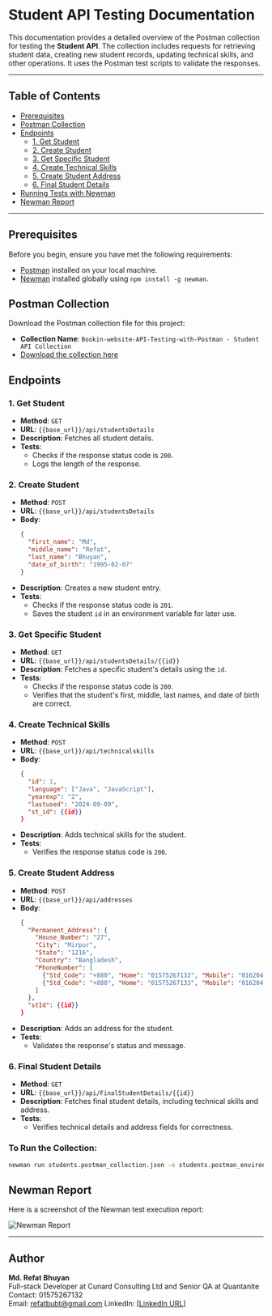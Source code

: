 # Student API Testing Documentation

This documentation provides a detailed overview of the Postman collection for testing the **Student API**. The collection includes requests for retrieving student data, creating new student records, updating technical skills, and other operations. It uses the Postman test scripts to validate the responses.

---

## Table of Contents
- [Prerequisites](#prerequisites)
- [Postman Collection](#postman-collection)
- [Endpoints](#endpoints)
  - [1. Get Student](#1-get-student)
  - [2. Create Student](#2-create-student)
  - [3. Get Specific Student](#3-get-specific-student)
  - [4. Create Technical Skills](#4-create-technical-skills)
  - [5. Create Student Address](#5-create-student-address)
  - [6. Final Student Details](#6-final-student-details)
- [Running Tests with Newman](#running-tests-with-newman)
- [Newman Report](#newman-report)

---

## Prerequisites

Before you begin, ensure you have met the following requirements:

- [Postman](https://www.postman.com/downloads/) installed on your local machine.
- [Newman](https://www.npmjs.com/package/newman) installed globally using `npm install -g newman`.

## Postman Collection

Download the Postman collection file for this project:

- **Collection Name**: `Bookin-website-API-Testing-with-Postman - Student API Collection`
- [Download the collection here](../Bookin-website-API-Testing-with-Postman)

## Endpoints

### 1. Get Student

- **Method**: `GET`
- **URL**: `{{base_url}}/api/studentsDetails`
- **Description**: Fetches all student details.
- **Tests**:
  - Checks if the response status code is `200`.
  - Logs the length of the response.

### 2. Create Student

- **Method**: `POST`
- **URL**: `{{base_url}}/api/studentsDetails`
- **Body**: 
  ```json
  {
    "first_name": "Md",
    "middle_name": "Refat",
    "last_name": "Bhuyan",
    "date_of_birth": "1995-02-07"
  }
  ```
- **Description**: Creates a new student entry.
- **Tests**:
  - Checks if the response status code is `201`.
  - Saves the student `id` in an environment variable for later use.

### 3. Get Specific Student

- **Method**: `GET`
- **URL**: `{{base_url}}/api/studentsDetails/{{id}}`
- **Description**: Fetches a specific student's details using the `id`.
- **Tests**:
  - Checks if the response status code is `200`.
  - Verifies that the student's first, middle, last names, and date of birth are correct.

### 4. Create Technical Skills

- **Method**: `POST`
- **URL**: `{{base_url}}/api/technicalskills`
- **Body**: 
  ```json
  {
    "id": 1,
    "language": ["Java", "JavaScript"],
    "yearexp": "2",
    "lastused": "2024-09-09",
    "st_id": {{id}}
  }
  ```
- **Description**: Adds technical skills for the student.
- **Tests**:
  - Verifies the response status code is `200`.

### 5. Create Student Address

- **Method**: `POST`
- **URL**: `{{base_url}}/api/addresses`
- **Body**: 
  ```json
  {
    "Permanent_Address": {
      "House_Number": "27",
      "City": "Mirpur",
      "State": "1216",
      "Country": "Bangladesh",
      "PhoneNumber": [
        {"Std_Code": "+880", "Home": "01575267132", "Mobile": "01620453303"},
        {"Std_Code": "+880", "Home": "01575267133", "Mobile": "01620453304"}
      ]
    },
    "stId": {{id}}
  }
  ```
- **Description**: Adds an address for the student.
- **Tests**:
  - Validates the response's status and message.

### 6. Final Student Details

- **Method**: `GET`
- **URL**: `{{base_url}}/api/FinalStudentDetails/{{id}}`
- **Description**: Fetches final student details, including technical skills and address.
- **Tests**:
  - Verifies technical details and address fields for correctness.



### To Run the Collection:
```bash
newman run students.postman_collection.json -e students.postman_environment.json
```

## Newman Report

Here is a screenshot of the Newman test execution report:

![Newman Report](../Bookin-website-API-Testing-with-Postman/photos/newman_report_screenshots.png)

---

## Author

**Md. Refat Bhuyan**  
Full-stack Developer at Cunard Consulting Ltd and Senior QA at Quantanite
Contact: 01575267132  
Email: refatbubt@gmail.com
LinkedIn: [[LinkedIn URL](https://www.linkedin.com/in/refat-bhuyan/)]
